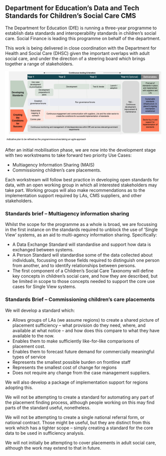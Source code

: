 ## Department for Education’s Data and Tech Standards for Children’s Social Care CMS

The Department for Education (DfE) is running a three-year programme to establish data standards and interoperability standards in children’s social care. Social Finance is leading this programme on behalf of the department. 

This work is being delivered in close coordination with the Department for Health and Social Care (DHSC) given the important overlaps with adult social care, and under the direction of a steering board which brings together a range of stakeholders.  

![Programme timeline](https://github.com/SocialCareData/.github/blob/readme/timeline.png)

After an initial mobilisation phase, we are now into the development stage with two workstreams to take forward two priority Use Cases:
 - Multiagency Information Sharing (MAIS)
 - Commissioning children’s care placements.  

Each workstream will follow best practice in developing open standards for data, with an open working group in which all interested stakeholders may take part. Working groups will also make recommendations as to the implementation support required by LAs, CMS suppliers, and other stakeholders.  

### Standards brief – Multiagency information sharing 

Whilst the scope for the programme as a whole is broad, we are focussing in the first instance on the standards required to unblock the use of ‘Single View’ systems, as an aid to multi-agency information sharing. Specifically: 

- A Data Exchange Standard will standardise and support how data is exchanged between systems. 
- A Person Standard will standardise some of the data collected about individuals, focussing on those fields required to distinguish one person from another, and to identify relationships between persons.
- The first component of a Children’s Social Care Taxonomy will define key concepts in children’s social care, and how they are described, but be limited in scope to those concepts needed to support the core use cases for Single View systems. 

### Standards Brief – Commissioning children’s care placements   

We will develop a standard which: 
- Allows groups of LAs (we assume regions) to create a shared picture of placement sufficiency – what provision do they need, where, and available at what notice – and how does this compare to what they have available to the now.
- Enables them to make sufficiently like-for-like comparisons of placement cost.
- Enables them to forecast future demand for commercially meaningful types of service
- Represents the smallest possible burden on frontline staff
- Represents the smallest cost of change for regions
- Does not require any change from the case management suppliers.

We will also develop a package of implementation support for regions adopting this.

We will not be attempting to create a standard for automating any part of the placement finding process, although people working on this may find parts of the standard useful, nonetheless.

We will not be attempting to create a single national referral form, or national contract. Those might be useful, but they are distinct from this work which 
has a tighter scope – simply creating a standard for the core data to be used in sufficiency analysis. 

We will not initially be attempting to cover placements in adult social care, although the work may extend to that in future. 
